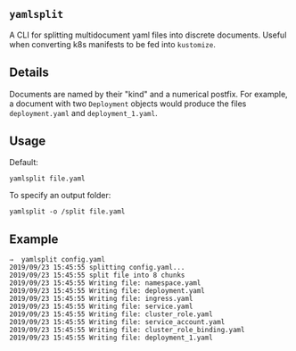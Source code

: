 `yamlsplit`
---

A CLI for splitting multidocument yaml files into discrete documents. Useful when converting k8s manifests to be fed into `kustomize`.

## Details

Documents are named by their "kind" and a numerical postfix. For example, a document with two `Deployment` objects would produce the files `deployment.yaml` and `deployment_1.yaml`.

## Usage

Default:
```console
yamlsplit file.yaml
``` 

To specify an output folder:

```console
yamlsplit -o /split file.yaml
```


## Example 

```console
⇒  yamlsplit config.yaml
2019/09/23 15:45:55 splitting config.yaml...
2019/09/23 15:45:55 split file into 8 chunks
2019/09/23 15:45:55 Writing file: namespace.yaml
2019/09/23 15:45:55 Writing file: deployment.yaml
2019/09/23 15:45:55 Writing file: ingress.yaml
2019/09/23 15:45:55 Writing file: service.yaml
2019/09/23 15:45:55 Writing file: cluster_role.yaml
2019/09/23 15:45:55 Writing file: service_account.yaml
2019/09/23 15:45:55 Writing file: cluster_role_binding.yaml
2019/09/23 15:45:55 Writing file: deployment_1.yaml
```
